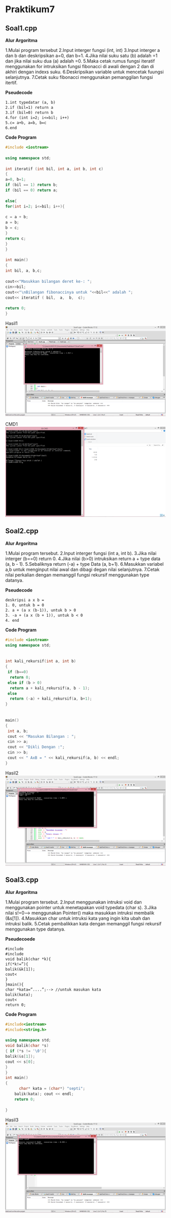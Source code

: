 # Praktikum7

## Soal1.cpp 

**Alur Argoritma**

1.Mulai program tersebut
2.Input interger fungsi (int, int)
3.Input interger a dan b dan deskripsikan a=0, dan b=1.
4.Jika nilai suku satu (b) adalah =1 dan jika nilai suku dua (a) adalah =0.
5.Maka cetak rumus fungsi iteratif menggunakan for intruksikan fungsi fibonacci di awali dengan 2 dan di akhiri dengan indexs suku.
6.Deskripsikan variable untuk mencetak fuungsi selanjutnya.
7.Cetak suku fibonacci menggunakan pemanggilan fungsi itertif.

**Pseudecode**

```
1.int typedatar (a, b)
2.if (bil=1) return a
3.if (bil=0) return b
4.for (int i=2; i<=bil; i++)
5.c= a+b, a=b, b=c
6.end
```


**Code Program**
```c++
#include <iostream>

using namespace std;

int iteratif (int bil, int a, int b, int c)
{
a=0, b=1;
if (bil == 1) return b;
if (bil == 0) return a;

else{
for(int i=2; i<=bil; i++){

c = a + b;
a = b;
b = c;
}
return c;
}
}

int main()
{
int bil, a, b,c;

cout<<"Masukkan bilangan deret ke-: ";
cin>>bil;
cout<<"\nBilangan fibonaccinya untuk "<<bil<<" adalah ";
cout<< iteratif ( bil,  a,  b,  c);

return 0;
}
```


Hasil1
![Screenshot](https://raw.githubusercontent.com/putrintans/Praktikum7/master/Soal1/Screenshot1.png)

CMD1
![CMD](https://raw.githubusercontent.com/putrintans/Praktikum7/master/Soal1/CMD1.png)


## Soal2.cpp

**Alur Argoritma**

1.Mulai program tersebut.
2.Input interger fungsi (int a, int b).
3.Jika nilai interger (b==0) return 0.
4.Jika nilai (b>0) intruksikan return a + type data (a, b - 1).
5.Sebaliknya return (-a) + type Data (a, b+1).
6.Masukkan variabel a,b untuk menginput nilai awal dan dibagi degan nilai selanjutnya.
7.Cetak nilai perkalian dengan memanggil fungsi rekursif menggunakan type datanya.

**Pseudecode**

```
deskripsi a x b =
1. 0, untuk b = 0
2. a + (a x (b-1)), untuk b > 0
3. -a + (a x (b + 1)), untuk b < 0
4. end
```


**Code Program**
```c++
#include <iostream>
using namespace std;


int kali_rekursif(int a, int b)
{
 if (b==0)
  return 0;
 else if (b > 0)
  return a + kali_rekursif(a, b - 1);
 else
  return (-a) + kali_rekursif(a, b+1);
}


main()
{
 int a, b;
 cout << "Masukan Bilangan : ";
 cin >> a;
 cout << "Dikli Dengan :";
 cin >> b;
 cout << " AxB = " << kali_rekursif(a, b) << endl;
}
```

Hasil2
![Screenshot](https://raw.githubusercontent.com/putrintans/Praktikum7/master/Soal2/Screenshot2.png)


## Soal3.cpp 

**Alur Argoritma**

1.Mulai program tersebut.
2.Input menggunakan intruksi void dan menggunakan pointer untuk menetapakan void typedata (char s).
3.Jika nilai s!=0--> menggunakan Pointer() maka masukkan intruksi membalik (&s[1]).
4.Masukkan char untuk intruksi kata yang ingin kita ubah dan intruksi balik.
5.Cetak pembalikkan kata dengan memanggil fungsi rekursif menggunakan type datanya.

**Pseudecoede**

```
#include
#include
void balik(char *k){
if(*k!=”){
balik(&k[1]);
cout<
}
}main(){
char *kata=”....”;--> //untuk masukan kata
balik(kata);
cout<
return 0;
```


**Code Program**
```c++
#include<iostream>
#include<string.h>

using namespace std;
void balik(char *s)
{ if (*s != '\0'){
balik(&s[1]);
cout << s[0];
}
}
int main()
{
      char* kata = (char*) "septi";
    balik(kata); cout << endl;
    return 0;

}
```

Hasil3
![Screenshot](https://raw.githubusercontent.com/putrintans/Praktikum7/master/Soal3/Screenshot3.png)

